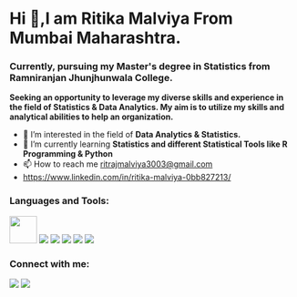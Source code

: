 
<h1 align="left">Hi 👋,I am Ritika Malviya From Mumbai Maharashtra.</h1>
<h3 align="left">Currently, pursuing my Master's degree in Statistics from Ramniranjan Jhunjhunwala College.</h3>

**Seeking an opportunity to leverage my diverse skills and experience in the field of Statistics & Data Analytics. My aim is to utilize my skills and analytical abilities to help an organization.**

- 👀 I’m interested in the field of **Data Analytics & Statistics.**
- 🌱 I’m currently learning **Statistics and different Statistical Tools like R Programming & Python**
- 📫 How to reach me ritrajmalviya3003@gmail.com
- https://www.linkedin.com/in/ritika-malviya-0bb827213/


<h3 align="left">Languages and Tools:</h3>

<a href="https://www.rstudio.com/products/rstudio/download" target="_blank"> <img src="https://cdn.icon-icons.com/icons2/277/PNG/128/RStudio_30177.png" width='48' height=48></a>
<a href="https://www.python.org" target="_blank"> <img src="https://img.icons8.com/color/48/000000/python--v1.png"></a>
<a href="https://www.mysql.com" target="_blank"> <img src="https://img.icons8.com/fluency/48/000000/mysql-logo.png"></a>
<a href="https://powerbi.microsoft.com/" target="_blank"> <img src="https://img.icons8.com/color/48/000000/power-bi.png"></a>
<a href="https://hadoop.apache.org/" target="_blank"> <img src="https://img.icons8.com/color/48/000000/hadoop-distributed-file-system.png"></a>
<a href="https://docs.microsoft.com/en-us/sql/ssms/download-sql-server-management-studio-ssms?view=sql-server-ver15" target="_blank"><img src="https://img.icons8.com/color/48/000000/microsoft-sql-server.png"/></a>


<h3 align="left">Connect with me:</h3>
<p align="left">
<a href="https://www.linkedin.com/in/ritika-malviya-0bb827213"><img src="https://img.icons8.com/fluency/48/000000/linkedin.png"></a>
<a href="https://github.com/ritika-malviya"><img src="https://img.icons8.com/color-glass/48/000000/github.png"></a>
</p>

